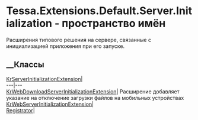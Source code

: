 # Tessa.Extensions.Default.Server.Initialization - пространство имён
Расширения типового решения на сервере, связанные с инициализацией приложения
при его запуске.
##  __Классы
[KrServerInitializationExtension](T_Tessa_Extensions_Default_Server_Initialization_KrServerInitializationExtension.htm)|  
---|---  
[KrWebDownloadServerInitializationExtension](T_Tessa_Extensions_Default_Server_Initialization_KrWebDownloadServerInitializationExtension.htm)|
Расширение добавляет указание на отключение загрузки файлов на мобильных
устройствах  
[KrWebServerInitializationExtension](T_Tessa_Extensions_Default_Server_Initialization_KrWebServerInitializationExtension.htm)|  
[Registrator](T_Tessa_Extensions_Default_Server_Initialization_Registrator.htm)|
